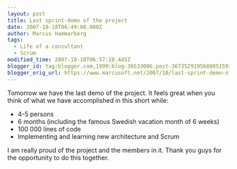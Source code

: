 ```yaml
---
layout: post
title: Last sprint-demo of the project
date: 2007-10-18T06:49:00.000Z
author: Marcus Hammarberg
tags:
  - Life of a consultant
  - Scrum
modified_time: 2007-10-18T06:57:28.445Z
blogger_id: tag:blogger.com,1999:blog-36533086.post-3673529195688051591
blogger_orig_url: https://www.marcusoft.net/2007/10/last-sprint-demo-of-project.html
---
```


Tomorrow we have the last demo of the project. It feels great when you
think of what we have accomplished in this short while:

- 4-5 persons
- 6 months (including the famous Swedish vacation month of 6 weeks)
- 100 000 lines of code
- Implementing and learning new architecture and
    Scrum

I am really proud of the project and the members in it. Thank you guys
for the opportunity to do this together.
